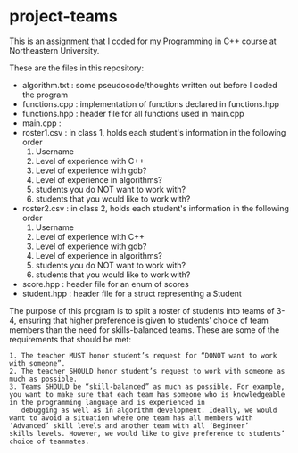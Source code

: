 # project-teams

This is an assignment that I coded for my Programming in C++ course at Northeastern University.

These are the files in this repository:
- algorithm.txt : some pseudocode/thoughts written out before I coded the program
- functions.cpp : implementation of functions declared in functions.hpp
- functions.hpp : header file for all functions used in main.cpp
- main.cpp :
- roster1.csv : in class 1, holds each student's information in the following order
    1. Username
    2. Level of experience with C++
    3. Level of experience with gdb?
    4. Level of experience in algorithms?
    5. students you do NOT want to work with?
    6. students that you would like to work with?
- roster2.csv : in class 2, holds each student's information in the following order
    1. Username
    2. Level of experience with C++
    3. Level of experience with gdb?
    4. Level of experience in algorithms?
    5. students you do NOT want to work with?
    6. students that you would like to work with?
- score.hpp : header file for an enum of scores
- student.hpp : header file for a struct representing a Student

The purpose of this program is to split a roster of students into teams of 3-4, ensuring that higher preference is given to students’ choice of team members than the need for skills-balanced teams. These are some of the requirements that should be met:

    1. The teacher MUST honor student’s request for “DONOT want to work with someone”.
    2. The teacher SHOULD honor student’s request to work with someone as much as possible.
    3. Teams SHOULD be “skill-balanced” as much as possible. For example, you want to make sure that each team has someone who is knowledgeable in the programming language and is experienced in 
       debugging as well as in algorithm development. Ideally, we would want to avoid a situation where one team has all members with ‘Advanced’ skill levels and another team with all ‘Begineer’        skills levels. However, we would like to give preference to students’ choice of teammates.
